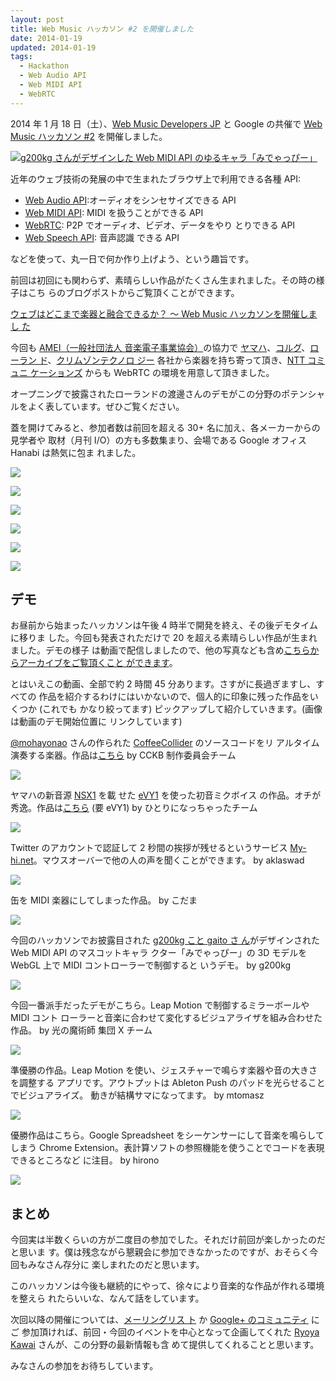 ```yaml
---
layout: post
title: Web Music ハッカソン #2 を開催しました
date: 2014-01-19
updated: 2014-01-19
tags:
  - Hackathon
  - Web Audio API
  - Web MIDI API
  - WebRTC
---
```


2014 年 1 月 18 日（土）、[Web Music Developers
JP](https://groups.google.com/forum/#!forum/web-music-developers-jp) と Google
の共催で [Web Music ハッカソン
#2](http://googledevjp.blogspot.jp/2013/12/web-music-2.html) を開催しました。

[![g200kg さんがデザインした Web MIDI API のゆるキャラ「みでゃっぴー」](https://2.bp.blogspot.com/-pWg7ZbpuApI/UtnT0-ZQ3wI/AAAAAAAAn_E/yz5p7NI-OrE/s1600/IMG_20140118_095419.jpg)](https://2.bp.blogspot.com/-pWg7ZbpuApI/UtnT0-ZQ3wI/AAAAAAAAn_E/yz5p7NI-OrE/s1600/IMG_20140118_095419.jpg)

近年のウェブ技術の発展の中で生まれたブラウザ上で利用できる各種 API:

* [Web Audio API](http://www.w3.org/TR/webaudio/):オーディオをシンセサイズできる
  API
* [Web MIDI API](http://www.w3.org/TR/webmidi/): MIDI を扱うことができる API
* [WebRTC](http://www.w3.org/TR/webrtc/): P2P でオーディオ、ビデオ、データをやり
  とりできる API
* [Web Speech
  API](https://dvcs.w3.org/hg/speech-api/raw-file/tip/speechapi.html): 音声認識
  できる API

などを使って、丸一日で何か作り上げよう、という趣旨です。

前回は初回にも関わらず、素晴らしい作品がたくさん生まれました。その時の様子はこち
らのブログポストからご覧頂くことができます。

[ウェブはどこまで楽器と融合できるか？ 〜 Web Music ハッカソンを開催しまし
た](http://blog.agektmr.com/2013/10/web-music.html)

今回も [AMEI（一般社団法人 音楽電子事業協会）](http://www.amei.or.jp/)の協力で
[ヤマハ](http://jp.yamaha.com/)、[コルグ](http://www.korg.co.jp/)、[ローラン
ド](http://www.roland.co.jp/)、[クリムゾンテクノロ
ジー](http://www.crimsontech.jp/) 各社から楽器を持ち寄って頂き、[NTT コミュニ
ケーションズ](http://www.ntt.com/) からも WebRTC の環境を用意して頂きました。

オープニングで披露されたローランドの渡邊さんのデモがこの分野のポテンシャルをよく表しています。ぜひご覧ください。

<!-- Place this tag in your head or just before your close body tag. --><script src="https://apis.google.com/js/plusone.js" type="text/javascript"></script> <!-- Place this tag where you want the widget to render. -->

<div class="g-post" data-href="https://plus.google.com/107085977904914121234/posts/9uSFkerFQjR"></div>

蓋を開けてみると、参加者数は前回を超える 30+ 名に加え、各メーカーからの見学者や
取材（月刊 I/O）の方も多数集まり、会場である Google オフィス Hanabi は熱気に包ま
れました。

[![](https://3.bp.blogspot.com/-iM3QjdgmBlQ/UtnTaoKfhzI/AAAAAAAAnzM/zYjBKbYaKDs/s1600/IMG_20140118_095100.jpg)](https://3.bp.blogspot.com/-iM3QjdgmBlQ/UtnTaoKfhzI/AAAAAAAAnzM/zYjBKbYaKDs/s1600/IMG_20140118_095100.jpg)

[![](https://4.bp.blogspot.com/-o03kTxNUi4Y/UtnTe2OytlI/AAAAAAAAnzU/rTp5iHL0mMo/s1600/IMG_20140118_095107.jpg)](https://4.bp.blogspot.com/-o03kTxNUi4Y/UtnTe2OytlI/AAAAAAAAnzU/rTp5iHL0mMo/s1600/IMG_20140118_095107.jpg)

[![](https://2.bp.blogspot.com/-Gm7zLZA9LKk/UtnTo37e4TI/AAAAAAAAnz8/oIR7WJuP2o4/s1600/IMG_20140118_095149.jpg)](https://2.bp.blogspot.com/-Gm7zLZA9LKk/UtnTo37e4TI/AAAAAAAAnz8/oIR7WJuP2o4/s1600/IMG_20140118_095149.jpg)

[![](https://3.bp.blogspot.com/-2Dq5uJXMLjk/UtnTmpD0qGI/AAAAAAAAnz0/aMZXhcziQg4/s1600/IMG_20140118_095142.jpg)](https://3.bp.blogspot.com/-2Dq5uJXMLjk/UtnTmpD0qGI/AAAAAAAAnz0/aMZXhcziQg4/s1600/IMG_20140118_095142.jpg)

[![](https://2.bp.blogspot.com/-5VB2kMqo5Lc/UtnTuBoS09I/AAAAAAAAn0M/8vrjzbRqTmY/s1600/IMG_20140118_095247.jpg)](https://2.bp.blogspot.com/-5VB2kMqo5Lc/UtnTuBoS09I/AAAAAAAAn0M/8vrjzbRqTmY/s1600/IMG_20140118_095247.jpg)

[![](https://1.bp.blogspot.com/-oM7xdAx8tV4/UtnT2fEl3UI/AAAAAAAAn0s/VaT-qiJUhZ8/s1600/IMG_20140118_095424.jpg)](https://1.bp.blogspot.com/-oM7xdAx8tV4/UtnT2fEl3UI/AAAAAAAAn0s/VaT-qiJUhZ8/s1600/IMG_20140118_095424.jpg)

## デモ

お昼前から始まったハッカソンは午後 4 時半で開発を終え、その後デモタイムに移りま
した。今回も発表されただけで 20 を超える素晴らしい作品が生まれました。デモの様子
は動画で配信しましたので、他の写真なども含め[こちらからアーカイブをご覧頂くこと
ができます](https://plus.google.com/events/c39ncqloticnheus2ksk34ef0bc)。

とはいえこの動画、全部で約 2 時間 45 分あります。さすがに長過ぎますし、すべての
作品を紹介するわけにはいかないので、個人的に印象に残った作品をいくつか (これでも
かなり絞ってます) ピックアップして紹介していきます。(画像は動画のデモ開始位置に
リンクしています)

[@mohayonao](https://twitter.com/mohayonao) さんの作られた
[CoffeeCollider](http://mohayonao.github.io/CoffeeCollider/) のソースコードをリ
アルタイム演奏する楽器。作品は[こちら](http://aikelab.net/cckeyboard/) by CCKB
制作委員会チーム

[![](https://4.bp.blogspot.com/-9HsNrcuJIjU/UtuQMKW2XtI/AAAAAAAAn-E/Alyw3GwuzHg/s1600/cckb.png)](https://www.youtube.com/watch?v=dCvuBz1FYWg&t=8m52s)

ヤマハの新音源 [NSX1](http://jp.yamaha.com/news_release/2013/13102301.html) を載
せた [eVY1](http://www.switch-science.com/catalog/1490/) を使った初音ミクボイス
の作品。オチが秀逸。作品は[こちら](http://sound.heteml.jp/webmusic2/) (要 eVY1)
by ひとりになっちゃったチーム

[![](https://1.bp.blogspot.com/--YHskqWDRoY/UtuQLxX6caI/AAAAAAAAn-U/ZdYuR5VU1GQ/s1600/evy1.png)](https://www.youtube.com/watch?v=dCvuBz1FYWgt=31m)

Twitter のアカウントで認証して 2 秒間の挨拶が残せるというサービス
[My-hi.net](http://my-hi.net/)。マウスオーバーで他の人の声を聞くことができます。
by aklaswad

[![](https://1.bp.blogspot.com/-2A3FoRD1tE0/UtuYkG7rn6I/AAAAAAAAn_Y/y0cbZ8XqcaI/s1600/my-hi.png)](https://www.youtube.com/watch?v=dCvuBz1FYWg&t=1h3m27s)

缶を MIDI 楽器にしてしまった作品。 by こだま

[![](https://2.bp.blogspot.com/-0V-yR1WIItM/UtuQMdA5flI/AAAAAAAAn-Y/dxrSrVESakg/s1600/kan.png)](https://www.youtube.com/watch?v=dCvuBz1FYWg&t=2h15m)

今回のハッカソンでお披露目された [g200kg こと gaito さ
ん](https://twitter.com/g200kg)がデザインされた Web MIDI API のマスコットキャラ
クター「みでゃっぴー」の 3D モデルを WebGL 上で MIDI コントローラーで制御すると
いうデモ。 by g200kg

[![](https://3.bp.blogspot.com/-JuSpa84yNUM/UtuQNKebvbI/AAAAAAAAn-o/xXN2z6ByRSw/s1600/midiappy.png)](https://www.youtube.com/watch?v=dCvuBz1FYWg&t=2h22m)

今回一番派手だったデモがこちら。Leap Motion で制御するミラーボールや MIDI コント
ローラーと音楽に合わせて変化するビジュアライザを組み合わせた作品。 by 光の魔術師
集団 X チーム

[![](https://3.bp.blogspot.com/-cl0wn3wx9Iw/UtuQOUgQRxI/AAAAAAAAn-4/YCMWmmpbefM/s1600/x.png)](https://www.youtube.com/watch?v=dCvuBz1FYWg&t=22m24s)

準優勝の作品。Leap Motion を使い、ジェスチャーで鳴らす楽器や音の大きさを調整する
アプリです。アウトプットは Ableton Push のパッドを光らせることでビジュアライズ。
動きが結構サマになってます。 by mtomasz

[![](https://1.bp.blogspot.com/-nxhBYrk8jhU/UtuQNXIgCKI/AAAAAAAAn-s/JSr1hHDNh1c/s1600/mtomasz.png)](https://www.youtube.com/watch?v=dCvuBz1FYWg&t=57m20s)

優勝作品はこちら。Google Spreadsheet をシーケンサーにして音楽を鳴らしてしまう
Chrome Extension。表計算ソフトの参照機能を使うことでコードを表現できるところなど
に注目。 by hirono

[![](https://4.bp.blogspot.com/-S8eWkPrgXs8/UtuQNg9xhqI/AAAAAAAAn-w/pSmrxoQrft0/s1600/spreadsheet.png)](https://www.youtube.com/watch?v=dCvuBz1FYWg&t=47m18s)

## まとめ

今回実は半数くらいの方が二度目の参加でした。それだけ前回が楽しかったのだと思いま
す。僕は残念ながら懇親会に参加できなかったのですが、おそらく今回もみなさん存分に
楽しまれたのだと思います。

このハッカソンは今後も継続的にやって、徐々により音楽的な作品が作れる環境を整えら
れたらいいな、なんて話をしています。

次回以降の開催については、[メーリングリス
ト](https://groups.google.com/forum/#!forum/web-music-developers-jp) か [Google+
のコミュニティ](https://plus.google.com/communities/111657869969887793180) にご
参加頂ければ、前回・今回のイベントを中心となって企画してくれた [Ryoya
Kawai](https://plus.google.com/+RyoyaKAWAI/posts) さんが、この分野の最新情報も含
めて提供してくれることと思います。

みなさんの参加をお待ちしています。
